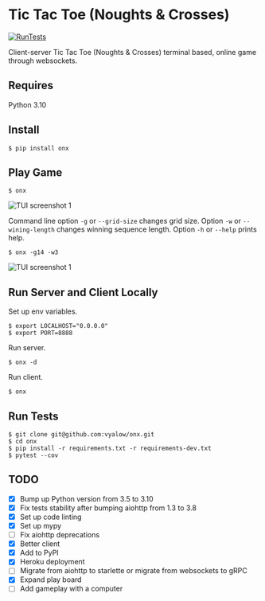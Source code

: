 # Tic Tac Toe (Noughts & Crosses)

[![RunTests](https://github.com/vyalovvldmr/onx/actions/workflows/run_tests.yml/badge.svg)](https://github.com/vyalovvldmr/onx/actions/workflows/run_tests.yml)

Client-server Tic Tac Toe (Noughts & Crosses) terminal based, online game through websockets.

## Requires

Python 3.10

## Install

```
$ pip install onx
```

## Play Game

```
$ onx
```

![TUI screenshot 1](https://github.com/vyalovvldmr/onx/blob/master/static/screen1.png?raw=true)

Command line option `-g` or `--grid-size` changes grid size.
Option `-w` or `--wining-length` changes winning sequence length.
Option `-h` or `--help` prints help.

```
$ onx -g14 -w3
```

![TUI screenshot 1](https://github.com/vyalovvldmr/onx/blob/master/static/screen2.png?raw=true)

## Run Server and Client Locally

Set up env variables.

```
$ export LOCALHOST="0.0.0.0"
$ export PORT=8888
```

Run server.

```
$ onx -d
```

Run client.

```
$ onx
```

## Run Tests

```
$ git clone git@github.com:vyalow/onx.git
$ cd onx
$ pip install -r requirements.txt -r requirements-dev.txt
$ pytest --cov
```

## TODO

- [x] Bump up Python version from 3.5 to 3.10
- [x] Fix tests stability after bumping aiohttp from 1.3 to 3.8
- [x] Set up code linting
- [x] Set up mypy
- [ ] Fix aiohttp deprecations
- [x] Better client
- [x] Add to PyPI
- [x] Heroku deployment
- [ ] Migrate from aiohttp to starlette or migrate from websockets to gRPC
- [x] Expand play board
- [ ] Add gameplay with a computer
